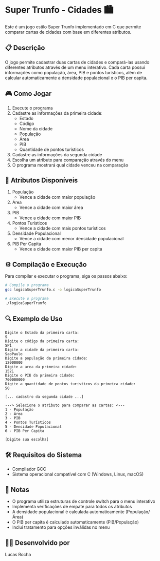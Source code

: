 # Super Trunfo - Cidades 🏙️

Este é um jogo estilo Super Trunfo implementado em C que permite comparar cartas de cidades com base em diferentes atributos.

## 📋 Descrição

O jogo permite cadastrar duas cartas de cidades e compará-las usando diferentes atributos através de um menu interativo. Cada carta possui informações como população, área, PIB e pontos turísticos, além de calcular automaticamente a densidade populacional e o PIB per capita.

## 🎮 Como Jogar

1. Execute o programa
2. Cadastre as informações da primeira cidade:
   - Estado
   - Código
   - Nome da cidade
   - População
   - Área
   - PIB
   - Quantidade de pontos turísticos
3. Cadastre as informações da segunda cidade
4. Escolha um atributo para comparação através do menu
5. O programa mostrará qual cidade venceu na comparação

## 🎯 Atributos Disponíveis

1. População
   - Vence a cidade com maior população
2. Área
   - Vence a cidade com maior área
3. PIB
   - Vence a cidade com maior PIB
4. Pontos Turísticos
   - Vence a cidade com mais pontos turísticos
5. Densidade Populacional
   - Vence a cidade com menor densidade populacional
6. PIB Per Capita
   - Vence a cidade com maior PIB per capita

## ⚙️ Compilação e Execução

Para compilar e executar o programa, siga os passos abaixo:

```bash
# Compile o programa
gcc logicaSuperTrunfo.c -o logicaSuperTrunfo

# Execute o programa
./logicaSuperTrunfo
```

## 🔍 Exemplo de Uso

```
Digite o Estado da primeira carta:
S
Digite o código da primeira carta:
SP1
Digite a cidade da primeira carta:
SaoPaulo
Digite a população da primeira cidade:
12000000
Digite a area da primeira cidade:
1521
Digite o PIB da primeira cidade:
700000000
Digite a quantidade de pontos turisticos da primeira cidade:
50

[... cadastro da segunda cidade ...]

---> Selecione o atributo para comparar as cartas: <---
1 - População
2 - Área
3 - PIB
4 - Pontos Turísticos
5 - Densidade Populacional
6 - PIB Per Capita

[Digite sua escolha]
```

## 🛠️ Requisitos do Sistema

- Compilador GCC
- Sistema operacional compatível com C (Windows, Linux, macOS)

## 📝 Notas

- O programa utiliza estruturas de controle switch para o menu interativo
- Implementa verificações de empate para todos os atributos
- A densidade populacional é calculada automaticamente (População/Área)
- O PIB per capita é calculado automaticamente (PIB/População)
- Inclui tratamento para opções inválidas no menu

## 👨‍💻 Desenvolvido por

Lucas Rocha
